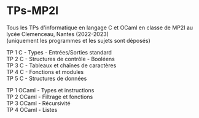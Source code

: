 # TPs-MP2I
Tous les TPs d'informatique en langage C et OCaml en classe de MP2I au lycée Clemenceau, Nantes (2022-2023) <br>
(uniquement les programmes et les sujets sont déposés)


TP 1 C - Types - Entrées/Sorties standard <br>
TP 2 C - Structures de contrôle - Booléens <br>
TP 3 C - Tableaux et chaînes de caractères <br>
TP 4 C - Fonctions et modules <br>
TP 5 C - Structures de données <br>


TP 1 OCaml - Types et instructions <br>
TP 2 OCaml - Filtrage et fonctions <br>
TP 3 OCaml - Récursivité <br>
TP 4 OCaml - Listes <br>

